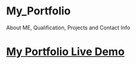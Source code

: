 # My_Portfolio
About ME, Qualification, Projects and Contact Info


<h1>
  <a href="https://divya6265.github.io/My_Portfolio/">My Portfolio Live Demo</a>
</h1>
